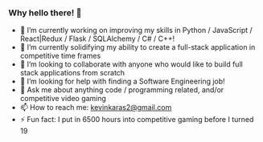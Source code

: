 ### Why hello there! 👋

- 🔭 I’m currently working on improving my skills in Python / JavaScript / React|Redux / Flask / SQLAlchemy / C# / C++!
- 🌱 I’m currently solidifying my ability to create a full-stack application in competitive time frames
- 👯 I’m looking to collaborate with anyone who would like to build full stack applications from scratch
- 🤔 I’m looking for help with finding a Software Engineering job!
- 💬 Ask me about anything code / programming related, and/or competitive video gaming
- 📫 How to reach me: kevinkaras2@gmail.com
- ⚡ Fun fact: I put in 6500 hours into competitive gaming before I turned 19

